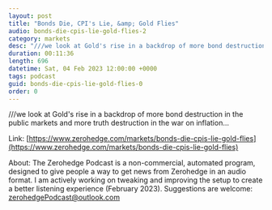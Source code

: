 ```yaml
---
layout: post
title: "Bonds Die, CPI's Lie, &amp; Gold Flies"
audio: bonds-die-cpis-lie-gold-flies-2
category: markets
desc: "///we look at Gold's rise in a backdrop of more bond destruction in the public markets and more truth destruction in the war on inflation..."
duration: 00:11:36
length: 696
datetime: Sat, 04 Feb 2023 12:00:00 +0000
tags: podcast
guid: bonds-die-cpis-lie-gold-flies-0
order: 0
---
```

///we look at Gold's rise in a backdrop of more bond destruction in the public markets and more truth destruction in the war on inflation...

Link: [https://www.zerohedge.com/markets/bonds-die-cpis-lie-gold-flies](https://www.zerohedge.com/markets/bonds-die-cpis-lie-gold-flies)

About: The Zerohedge Podcast is a non-commercial, automated program, designed to give people a way to get news from Zerohedge in an audio format.  I am actively working on tweaking and improving the setup to create a better listening experience (February 2023).  Suggestions are welcome: [zerohedgePodcast@outlook.com](mailto:zerohedgePodcast@outlook.com)